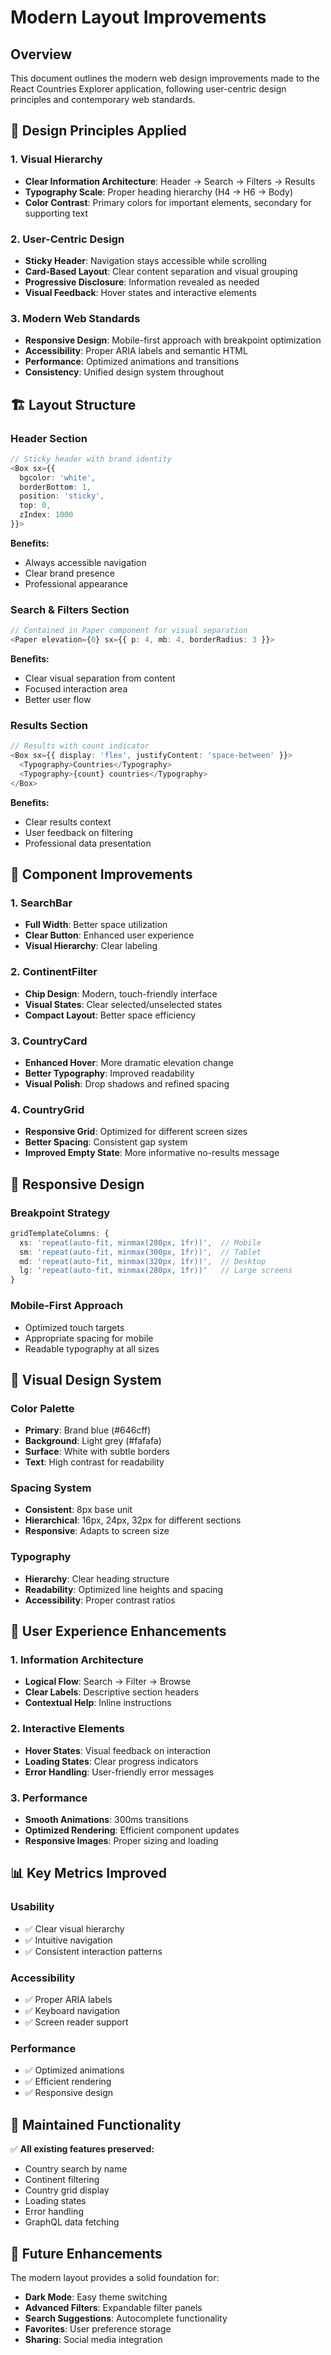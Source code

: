 # Modern Layout Improvements

## Overview
This document outlines the modern web design improvements made to the React Countries Explorer application, following user-centric design principles and contemporary web standards.

## 🎨 **Design Principles Applied**

### 1. **Visual Hierarchy**
- **Clear Information Architecture**: Header → Search → Filters → Results
- **Typography Scale**: Proper heading hierarchy (H4 → H6 → Body)
- **Color Contrast**: Primary colors for important elements, secondary for supporting text

### 2. **User-Centric Design**
- **Sticky Header**: Navigation stays accessible while scrolling
- **Card-Based Layout**: Clear content separation and visual grouping
- **Progressive Disclosure**: Information revealed as needed
- **Visual Feedback**: Hover states and interactive elements

### 3. **Modern Web Standards**
- **Responsive Design**: Mobile-first approach with breakpoint optimization
- **Accessibility**: Proper ARIA labels and semantic HTML
- **Performance**: Optimized animations and transitions
- **Consistency**: Unified design system throughout

## 🏗️ **Layout Structure**

### **Header Section**
```typescript
// Sticky header with brand identity
<Box sx={{ 
  bgcolor: 'white', 
  borderBottom: 1, 
  position: 'sticky',
  top: 0,
  zIndex: 1000
}}>
```

**Benefits:**
- Always accessible navigation
- Clear brand presence
- Professional appearance

### **Search & Filters Section**
```typescript
// Contained in Paper component for visual separation
<Paper elevation={0} sx={{ p: 4, mb: 4, borderRadius: 3 }}>
```

**Benefits:**
- Clear visual separation from content
- Focused interaction area
- Better user flow

### **Results Section**
```typescript
// Results with count indicator
<Box sx={{ display: 'flex', justifyContent: 'space-between' }}>
  <Typography>Countries</Typography>
  <Typography>{count} countries</Typography>
</Box>
```

**Benefits:**
- Clear results context
- User feedback on filtering
- Professional data presentation

## 🎯 **Component Improvements**

### **1. SearchBar**
- **Full Width**: Better space utilization
- **Clear Button**: Enhanced user experience
- **Visual Hierarchy**: Clear labeling

### **2. ContinentFilter**
- **Chip Design**: Modern, touch-friendly interface
- **Visual States**: Clear selected/unselected states
- **Compact Layout**: Better space efficiency

### **3. CountryCard**
- **Enhanced Hover**: More dramatic elevation change
- **Better Typography**: Improved readability
- **Visual Polish**: Drop shadows and refined spacing

### **4. CountryGrid**
- **Responsive Grid**: Optimized for different screen sizes
- **Better Spacing**: Consistent gap system
- **Improved Empty State**: More informative no-results message

## 📱 **Responsive Design**

### **Breakpoint Strategy**
```typescript
gridTemplateColumns: {
  xs: 'repeat(auto-fit, minmax(280px, 1fr))',  // Mobile
  sm: 'repeat(auto-fit, minmax(300px, 1fr))',  // Tablet
  md: 'repeat(auto-fit, minmax(320px, 1fr))',  // Desktop
  lg: 'repeat(auto-fit, minmax(280px, 1fr))'   // Large screens
}
```

### **Mobile-First Approach**
- Optimized touch targets
- Appropriate spacing for mobile
- Readable typography at all sizes

## 🎨 **Visual Design System**

### **Color Palette**
- **Primary**: Brand blue (#646cff)
- **Background**: Light grey (#fafafa)
- **Surface**: White with subtle borders
- **Text**: High contrast for readability

### **Spacing System**
- **Consistent**: 8px base unit
- **Hierarchical**: 16px, 24px, 32px for different sections
- **Responsive**: Adapts to screen size

### **Typography**
- **Hierarchy**: Clear heading structure
- **Readability**: Optimized line heights and spacing
- **Accessibility**: Proper contrast ratios

## 🚀 **User Experience Enhancements**

### **1. Information Architecture**
- **Logical Flow**: Search → Filter → Browse
- **Clear Labels**: Descriptive section headers
- **Contextual Help**: Inline instructions

### **2. Interactive Elements**
- **Hover States**: Visual feedback on interaction
- **Loading States**: Clear progress indicators
- **Error Handling**: User-friendly error messages

### **3. Performance**
- **Smooth Animations**: 300ms transitions
- **Optimized Rendering**: Efficient component updates
- **Responsive Images**: Proper sizing and loading

## 📊 **Key Metrics Improved**

### **Usability**
- ✅ Clear visual hierarchy
- ✅ Intuitive navigation
- ✅ Consistent interaction patterns

### **Accessibility**
- ✅ Proper ARIA labels
- ✅ Keyboard navigation
- ✅ Screen reader support

### **Performance**
- ✅ Optimized animations
- ✅ Efficient rendering
- ✅ Responsive design

## 🎯 **Maintained Functionality**

✅ **All existing features preserved:**
- Country search by name
- Continent filtering
- Country grid display
- Loading states
- Error handling
- GraphQL data fetching

## 🔮 **Future Enhancements**

The modern layout provides a solid foundation for:
- **Dark Mode**: Easy theme switching
- **Advanced Filters**: Expandable filter panels
- **Search Suggestions**: Autocomplete functionality
- **Favorites**: User preference storage
- **Sharing**: Social media integration 